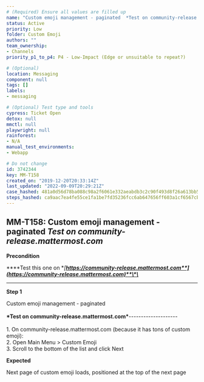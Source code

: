 ```yaml
---
# (Required) Ensure all values are filled up
name: "Custom emoji management - paginated  *Test on community-release.mattermost.com*"
status: Active
priority: Low
folder: Custom Emoji
authors: ""
team_ownership: 
- Channels
priority_p1_to_p4: P4 - Low-Impact (Edge or unsuitable to repeat?)

# (Optional)
location: Messaging
component: null
tags: []
labels: 
- messaging

# (Optional) Test type and tools
cypress: Ticket Open
detox: null
mmctl: null
playwright: null
rainforest: 
- N/A
manual_test_environments: 
- Webapp

# Do not change
id: 3742344
key: MM-T158
created_on: "2019-12-20T20:33:14Z"
last_updated: "2022-09-09T20:29:21Z"
case_hashed: 481a0d56d78ba088c98a2f6061e332aeabdb3c2c90f493d8f26a613bb5d8547e94f268723c8ca160825773ee89915f26
steps_hashed: ca9aac7ea4fe55ce1fa1be7fd35236fcc6ab647656ff603a1cf6567cb07edaa0d5adaf8c53f5baa52ab0346f7eadf699
---
```


<!-- (Auto-generated) Based on frontmatter's "key" and "name" -->

## MM-T158: Custom emoji management - paginated _Test on community-release.mattermost.com_

**Precondition**

**\*\*Test this one on **[**https://community-release.mattermost.com**](https://community-release.mattermost.com)**\*\***

---

**Step 1**

Custom emoji management - paginated\
\
**\*Test on community-release.mattermost.com\***--------------------\
\
1\. On community-release.mattermost.com (because it has tons of custom emoji):\
2\. Open Main Menu > Custom Emoji\
3\. Scroll to the bottom of the list and click Next

**Expected**

Next page of custom emoji loads, positioned at the top of the next page
